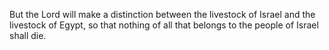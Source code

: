 But the Lord will make a distinction between the livestock of Israel and the livestock of Egypt, so that nothing of all that belongs to the people of Israel shall die.
